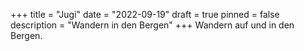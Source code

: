 +++
title = "Jugi"
date = "2022-09-19"
draft = true
pinned = false
description = "Wandern in den Bergen"
+++
W﻿andern auf und in den Bergen.